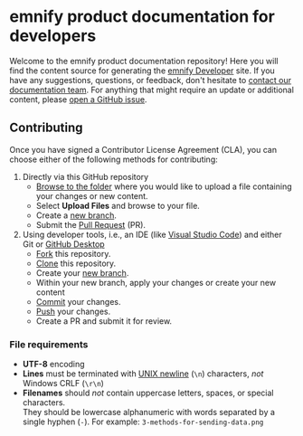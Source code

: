 # emnify product documentation for developers

Welcome to the emnify product documentation repository!
Here you will find the content source for generating the [emnify Developer](https://emnify.github.io/product-docs/) site.
If you have any suggestions, questions, or feedback, don't hesitate to [contact our documentation team](mailto:docs@emnify.com).
For anything that might require an update or additional content, please [open a GitHub issue](https://github.com/emnify/product-docs/issues/new).

## Contributing

Once you have signed a Contributor License Agreement (CLA), you can choose either of the following methods for contributing:

1. Directly via this GitHub repository
    - [Browse to the folder](https://github.com/EMnify/product-docs/tree/main/docs) where you would like to upload a file containing your changes or new content.
    - Select **Upload Files** and browse to your file.
    - Create a [new branch](https://help.github.com/en/desktop/contributing-to-projects/creating-a-branch-for-your-work).
    - Submit the [Pull Request](https://docs.github.com/en/pull-requests) (PR).  
1. Using developer tools, i.e., an IDE (like [Visual Studio Code](https://code.visualstudio.com/)) and either Git or [GitHub Desktop](https://help.github.com/en/desktop/getting-started-with-github-desktop)
    - [Fork](https://docs.github.com/github/getting-started-with-github/fork-a-repo) this repository.
    - [Clone](https://help.github.com/en/github/creating-cloning-and-archiving-repositories/cloning-a-repository) this repository.
    - Create your [new branch](https://help.github.com/en/desktop/contributing-to-projects/creating-a-branch-for-your-work).
    - Within your new branch, apply your changes or create your new content
    - [Commit](https://docs.github.com/en/pull-requests/committing-changes-to-your-project) your changes.
    - [Push](https://docs.github.com/en/get-started/quickstart/contributing-to-projects#making-and-pushing-changes) your changes.
    - Create a PR and submit it for review.

### File requirements

- **UTF-8** encoding
- **Lines** must be terminated with [UNIX newline](https://en.wikipedia.org/wiki/Newline#Representation) (`\n`) characters, *not* Windows CRLF (`\r\n`)
- **Filenames** should *not* contain uppercase letters, spaces, or special characters.  
They should be lowercase alphanumeric with words separated by a single hyphen (`-`). For example: `3-methods-for-sending-data.png`
